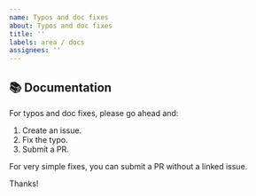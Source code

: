 ```yaml
---
name: Typos and doc fixes
about: Typos and doc fixes
title: ''
labels: area / docs
assignees: ''
---
```


## 📚 Documentation

For typos and doc fixes, please go ahead and:

1. Create an issue.
1. Fix the typo.
1. Submit a PR.

For very simple fixes, you can submit a PR without a linked issue.

Thanks!
